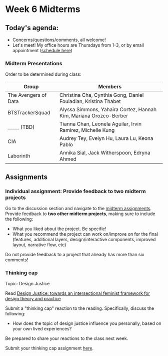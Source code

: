 # Week 6 Midterms

## Today's agenda:

- Concerns/questions/comments, all welcome!
- Let's meet! My office hours are Thursdays from 1-3, or by email appointment ([schedule here](https://calendly.com/yohda/officehours))

### Midterm Presentations

Order to be determined during class:

Group | Members
--|--
The Avengers of Data | Christina Cha, Cynthia Gong, Daniel Fouladian, Kristina Thabet
BTSTrackerSquad | Alyssa Simmons, Yahaira Cortez, Hannah Kim, Mariana Orozco-Berber
_____ (TBD) | Tianna Chan, Leonela Aguilar, Irvin Ramirez, Michelle Kung
CIA | Audrey Tey, Evelyn Hu, Laura Lu, Keona Pablo
Laborinth | Annika Sial, Jack Witherspoon, Edryna Ahmed

## Assignments

### Individual assignment: Provide feedback to two midterm projects

Go to the discussion section and navigate to the [midterm assignments](https://github.com/yohman/22S-DH151/discussions/13). Provide feedback to **two other midterm projects**, making sure to include the following:

- What you liked about the project. Be specific!
- What you recommend the project can work on/improve on for the final (features, additional layers, design/interactive components, improved layout, narrative flow, etc)

Do not provide feedback to a project that already has more than six comments!

### Thinking cap

Topic: Design Justice

Read [Design Justice: towards an intersectional feminist framework for design theory and practice](https://github.com/albertkun/21S-ASIAAM-191A/blob/main/Week_6/Materials/Design_Justice.pdf)

Submit a "thinking cap" reaction to the reading. Specifically, discuss the following:

- How does the topic of design justice influence you personally, based on your own lived experiences?

Be prepared to share your reactions to the class next week.

Submit your thinking cap assignment [here](https://github.com/yohman/22S-DH151/discussions/14).
